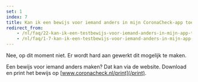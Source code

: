 ```yaml
---
set: 1
index: 7
title: Kan ik een bewijs voor iemand anders in mijn CoronaCheck-app toevoegen?
redirect_from: 
    - /nl/faq/22-kan-ik-een-testbewijs-voor-iemand-anders-in-mijn-app-toevoegen
    - /nl/faq/1-7-kan-ik-een-testbewijs-voor-iemand-anders-in-mijn-app-toevoegen
---
```

Nee, op dit moment niet. Er wordt hard aan gewerkt dit mogelijk te maken. 

Een bewijs voor iemand anders maken? Dat kan via de website. Download en print het bewijs op [www.coronacheck.nl/print](/print).
